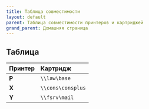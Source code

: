 ```yaml
---
title: Таблица совместимости
layout: default
parent: Таблица совместимости принтеров и картриджей
grand_parent: Домашняя страница
---
```


## Таблица

| Принтер | Картридж          |
| :------ | :---------------- |
| **P**   | `\\law\base`      |
| **X**   | `\\cons\consplus` |
| **Y**   | `\\fsrv\mail`     |
